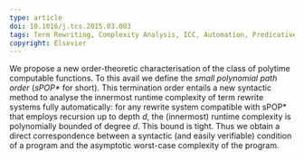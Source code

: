 ```yaml
---
type: article
doi: 10.1016/j.tcs.2015.03.003
tags: Term Rewriting, Complexity Analysis, ICC, Automation, Predicative Recursion
copyright: Elsevier
---
```


We propose a new order-theoretic characterisation of the 
class of polytime computable functions. 
To this avail we define the *small polynomial path order* (*sPOP\** for short).
This termination order entails a new syntactic method to analyse
the innermost runtime complexity of term rewrite systems fully
automatically: for any rewrite system compatible with sPOP\*
that employs recursion up to depth *d*, the (innermost) runtime complexity 
is polynomially bounded of degree *d*. This bound is tight.
Thus we obtain a direct correspondence between a syntactic (and easily verifiable)
condition of a program and the asymptotic worst-case complexity of the program. 
